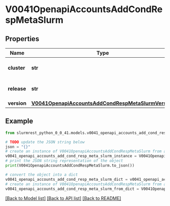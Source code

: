 # V0041OpenapiAccountsAddCondRespMetaSlurm


## Properties

Name | Type | Description | Notes
------------ | ------------- | ------------- | -------------
**cluster** | **str** | Slurm cluster name | [optional] 
**release** | **str** | Slurm release string | [optional] 
**version** | [**V0041OpenapiAccountsAddCondRespMetaSlurmVersion**](V0041OpenapiAccountsAddCondRespMetaSlurmVersion.md) |  | [optional] 

## Example

```python
from slurmrest_python_0_0_41.models.v0041_openapi_accounts_add_cond_resp_meta_slurm import V0041OpenapiAccountsAddCondRespMetaSlurm

# TODO update the JSON string below
json = "{}"
# create an instance of V0041OpenapiAccountsAddCondRespMetaSlurm from a JSON string
v0041_openapi_accounts_add_cond_resp_meta_slurm_instance = V0041OpenapiAccountsAddCondRespMetaSlurm.from_json(json)
# print the JSON string representation of the object
print(V0041OpenapiAccountsAddCondRespMetaSlurm.to_json())

# convert the object into a dict
v0041_openapi_accounts_add_cond_resp_meta_slurm_dict = v0041_openapi_accounts_add_cond_resp_meta_slurm_instance.to_dict()
# create an instance of V0041OpenapiAccountsAddCondRespMetaSlurm from a dict
v0041_openapi_accounts_add_cond_resp_meta_slurm_from_dict = V0041OpenapiAccountsAddCondRespMetaSlurm.from_dict(v0041_openapi_accounts_add_cond_resp_meta_slurm_dict)
```
[[Back to Model list]](../README.md#documentation-for-models) [[Back to API list]](../README.md#documentation-for-api-endpoints) [[Back to README]](../README.md)



